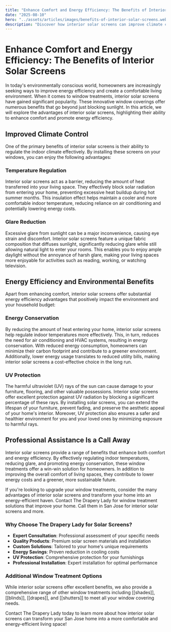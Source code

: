 ```yaml
---
title: "Enhance Comfort and Energy Efficiency: The Benefits of Interior Solar Screens"
date: "2025-08-10"
hero: "../assets/articles/images/benefits-of-interior-solar-screens.webp"
description: "Discover how interior solar screens can improve climate control, reduce glare, and enhance energy efficiency while protecting your home from harmful UV rays."
---
```


# Enhance Comfort and Energy Efficiency: The Benefits of Interior Solar Screens

In today's environmentally conscious world, homeowners are increasingly seeking ways to improve energy efficiency and create a comfortable living environment. When it comes to window treatments, interior solar screens have gained significant popularity. These innovative window coverings offer numerous benefits that go beyond just blocking sunlight. In this article, we will explore the advantages of interior solar screens, highlighting their ability to enhance comfort and promote energy efficiency.

## Improved Climate Control

One of the primary benefits of interior solar screens is their ability to regulate the indoor climate effectively. By installing these screens on your windows, you can enjoy the following advantages:

### Temperature Regulation
Interior solar screens act as a barrier, reducing the amount of heat transferred into your living space. They effectively block solar radiation from entering your home, preventing excessive heat buildup during hot summer months. This insulation effect helps maintain a cooler and more comfortable indoor temperature, reducing reliance on air conditioning and potentially lowering energy costs.

### Glare Reduction
Excessive glare from sunlight can be a major inconvenience, causing eye strain and discomfort. Interior solar screens feature a unique fabric composition that diffuses sunlight, significantly reducing glare while still allowing natural light to enter your rooms. This enables you to enjoy ample daylight without the annoyance of harsh glare, making your living spaces more enjoyable for activities such as reading, working, or watching television.

## Energy Efficiency and Environmental Benefits

Apart from enhancing comfort, interior solar screens offer substantial energy efficiency advantages that positively impact the environment and your household budget:

### Energy Conservation
By reducing the amount of heat entering your home, interior solar screens help regulate indoor temperatures more effectively. This, in turn, reduces the need for air conditioning and HVAC systems, resulting in energy conservation. With reduced energy consumption, homeowners can minimize their carbon footprint and contribute to a greener environment. Additionally, lower energy usage translates to reduced utility bills, making interior solar screens a cost-effective choice in the long run.

### UV Protection
The harmful ultraviolet (UV) rays of the sun can cause damage to your furniture, flooring, and other valuable possessions. Interior solar screens offer excellent protection against UV radiation by blocking a significant percentage of these rays. By installing solar screens, you can extend the lifespan of your furniture, prevent fading, and preserve the aesthetic appeal of your home's interior. Moreover, UV protection also ensures a safer and healthier environment for you and your loved ones by minimizing exposure to harmful rays.

## Professional Assistance Is a Call Away

Interior solar screens provide a range of benefits that enhance both comfort and energy efficiency. By effectively regulating indoor temperatures, reducing glare, and promoting energy conservation, these window treatments offer a win-win solution for homeowners. In addition to improving the overall comfort of living spaces, they contribute to lower energy costs and a greener, more sustainable future.

If you're looking to upgrade your window treatments, consider the many advantages of interior solar screens and transform your home into an energy-efficient haven. Contact The Drapery Lady for window treatment solutions that improve your home. Call them in San Jose for interior solar screens and more.

### Why Choose The Drapery Lady for Solar Screens?

- **Expert Consultation**: Professional assessment of your specific needs
- **Quality Products**: Premium solar screen materials and installation
- **Custom Solutions**: Tailored to your home's unique requirements
- **Energy Savings**: Proven reduction in cooling costs
- **UV Protection**: Comprehensive protection for your furnishings
- **Professional Installation**: Expert installation for optimal performance

### Additional Window Treatment Options

While interior solar screens offer excellent benefits, we also provide a comprehensive range of other window treatments including [[shades]], [[blinds]], [[drapes]], and [[shutters]] to meet all your window covering needs.

Contact The Drapery Lady today to learn more about how interior solar screens can transform your San Jose home into a more comfortable and energy-efficient living space!

